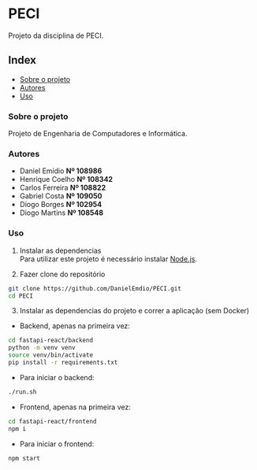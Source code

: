 # PECI
Projeto da disciplina de PECI.

## Index
* [Sobre o projeto](#sobre-o-projeto)
* [Autores](#Autores)
* [Uso](#Uso)

### Sobre o projeto
Projeto de Engenharia de Computadores e Informática.

### Autores
- Daniel Emídio **Nº 108986**
- Henrique Coelho **Nº 108342**
- Carlos Ferreira **Nº 108822**
- Gabriel Costa **Nº 109050**
- Diogo Borges **Nº 102954**
- Diogo Martins **Nº 108548**

### Uso
1. Instalar as dependencias  
Para utilizar este projeto é necessário instalar [Node.js](https://nodejs.org).

2. Fazer clone do repositório
```sh
git clone https://github.com/DanielEmdio/PECI.git
cd PECI
```

3. Instalar as dependencias do projeto e correr a aplicação (sem Docker)  
- Backend, apenas na primeira vez:
```sh
cd fastapi-react/backend
python -m venv venv
source venv/bin/activate
pip install -r requirements.txt
```
- Para iniciar o backend:
```sh
./run.sh
```
- Frontend, apenas na primeira vez:
```sh
cd fastapi-react/frontend
npm i
```
- Para iniciar o frontend:
```sh
npm start
```
